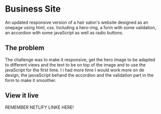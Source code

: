 # Business Site

An updated responsive version of a hair salon's website designed as an onepage using html, css. Including a hero-img, a form with some validation, an accordion with some javaScript as well as radio buttons.

## The problem
The challenge was to make it responsive, get the hero image to be adapted to different views and the text to be on top of the image and to use the javaScript for the first time. I i had more time I would work more on de design, the jasvaScript behand the accordion and the validation part in the form to make it smoother.

## View it live
REMEMBER NETLIFY LINKE HERE!
